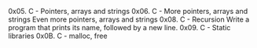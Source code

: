 0x05. C - Pointers, arrays and strings
0x06. C - More pointers, arrays and strings
Even more pointers, arrays and strings
0x08. C - Recursion
Write a program that prints its name, followed by a new line.
0x09. C - Static libraries
0x0B. C - malloc, free
